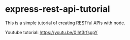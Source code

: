 # express-rest-api-tutorial
This is a simple tutorial of creating RESTful APIs with node.

Youtube tutorial:
https://youtu.be/0Iht3rfsgpY
